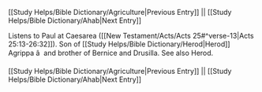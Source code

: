 [[Study Helps/Bible Dictionary/Agriculture|Previous Entry]]  ||  [[Study Helps/Bible Dictionary/Ahab|Next Entry]]

 Listens to Paul at Caesarea ([[New Testament/Acts/Acts 25#^verse-13|Acts 25:13-26:32]]). Son of [[Study Helps/Bible Dictionary/Herod|Herod]] Agrippa â  and brother of Bernice and Drusilla. See also Herod.

[[Study Helps/Bible Dictionary/Agriculture|Previous Entry]]  ||  [[Study Helps/Bible Dictionary/Ahab|Next Entry]]
